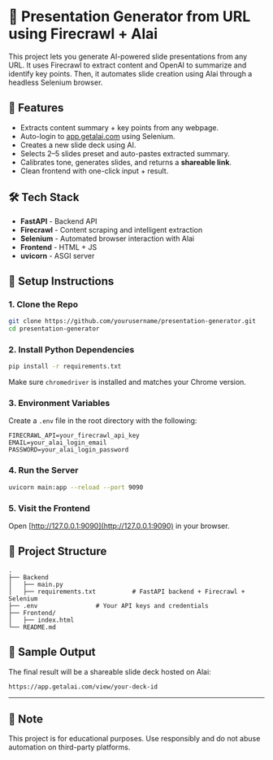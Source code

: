 # 🧠 Presentation Generator from URL using Firecrawl + Alai

This project lets you generate AI-powered slide presentations from any URL. It uses Firecrawl to extract content and OpenAI to summarize and identify key points. Then, it automates slide creation using Alai through a headless Selenium browser.

## 🚀 Features

- Extracts content summary + key points from any webpage.
- Auto-login to [app.getalai.com](https://app.getalai.com) using Selenium.
- Creates a new slide deck using AI.
- Selects 2–5 slides preset and auto-pastes extracted summary.
- Calibrates tone, generates slides, and returns a **shareable link**.
- Clean frontend with one-click input + result.

## 🛠 Tech Stack

- **FastAPI** - Backend API
- **Firecrawl** - Content scraping and intelligent extraction
- **Selenium** - Automated browser interaction with Alai
- **Frontend** - HTML + JS
- **uvicorn** - ASGI server

## 🔧 Setup Instructions

### 1. Clone the Repo

```bash
git clone https://github.com/yourusername/presentation-generator.git
cd presentation-generator
```

### 2. Install Python Dependencies

```bash
pip install -r requirements.txt
```

Make sure `chromedriver` is installed and matches your Chrome version.

### 3. Environment Variables

Create a `.env` file in the root directory with the following:

```
FIRECRAWL_API=your_firecrawl_api_key
EMAIL=your_alai_login_email
PASSWORD=your_alai_login_password
```

### 4. Run the Server

```bash
uvicorn main:app --reload --port 9090
```

### 5. Visit the Frontend

Open [http://127.0.0.1:9090](http://127.0.0.1:9090) in your browser.

## 📂 Project Structure

```
.
├── Backend
│   ├── main.py
│   ├── requirements.txt          # FastAPI backend + Firecrawl + Selenium
├── .env                # Your API keys and credentials
├── Frontend/
│   ├── index.html
└── README.md
```

## 📸 Sample Output

The final result will be a shareable slide deck hosted on Alai:
```
https://app.getalai.com/view/your-deck-id
```

---

## 🧠 Note
This project is for educational purposes. Use responsibly and do not abuse automation on third-party platforms.


